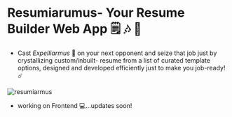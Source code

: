 # Resumiarumus- Your Resume Builder Web App 🗒️ 🎶 📄
- Cast *Expelliarmus* 🌟 on your next opponent and seize that job just by crystallizing custom/inbuilt- resume from a list of 
curated template options, designed and developed efficiently just to make you job-ready! ☄️

![resumiarmus](https://github.com/Nkovaturient/Resumiarmus-Your-Resume-Builder/assets/127786136/31fb1212-5c22-4dec-abc5-0068fa32e8b1)

- working on Frontend 💻...updates soon!

